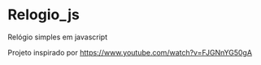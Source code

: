 # Relogio_js
Relógio simples em javascript

Projeto inspirado por https://www.youtube.com/watch?v=FJGNnYG50gA
